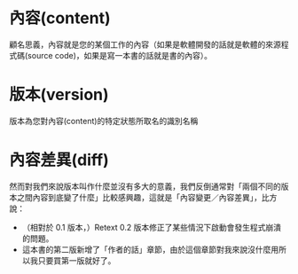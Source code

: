 # 內容(content)
顧名思義，內容就是您的某個工作的內容（如果是軟體開發的話就是軟體的來源程式碼(source code)，如果是寫一本書的話就是書的內容）。

# 版本(version)
版本為您對內容(content)的特定狀態所取名的識別名稱

# 內容差異(diff)
然而對我們來說版本叫作什麼並沒有多大的意義，我們反倒通常對「兩個不同的版本之間內容到底變了什麼」比較感興趣，這就是「內容變更／內容差異」，比方說：

* （相對於 0.1 版本，）Retext 0.2 版本修正了某些情況下啟動會發生程式崩潰的問題。
* 這本書的第二版新增了「作者的話」章節，由於這個章節對我來說沒什麼用所以我只要買第一版就好了。

